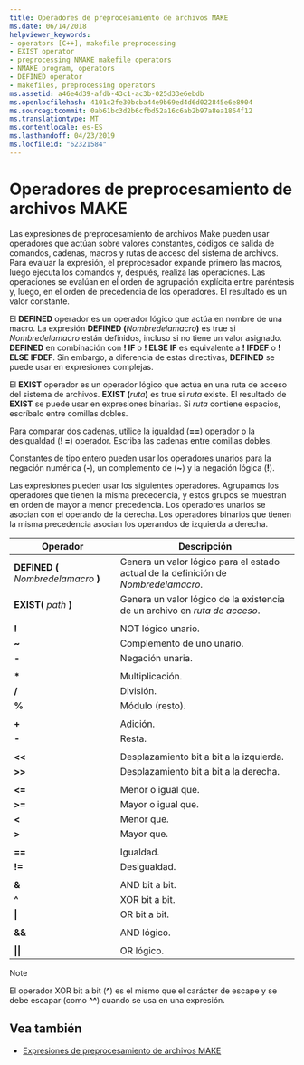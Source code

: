 ```yaml
---
title: Operadores de preprocesamiento de archivos MAKE
ms.date: 06/14/2018
helpviewer_keywords:
- operators [C++], makefile preprocessing
- EXIST operator
- preprocessing NMAKE makefile operators
- NMAKE program, operators
- DEFINED operator
- makefiles, preprocessing operators
ms.assetid: a46e4d39-afdb-43c1-ac3b-025d33e6ebdb
ms.openlocfilehash: 4101c2fe30bcba44e9b69ed4d6d022845e6e8904
ms.sourcegitcommit: 0ab61bc3d2b6cfbd52a16c6ab2b97a8ea1864f12
ms.translationtype: MT
ms.contentlocale: es-ES
ms.lasthandoff: 04/23/2019
ms.locfileid: "62321584"
---
```

# <a name="makefile-preprocessing-operators"></a>Operadores de preprocesamiento de archivos MAKE

Las expresiones de preprocesamiento de archivos Make pueden usar operadores que actúan sobre valores constantes, códigos de salida de comandos, cadenas, macros y rutas de acceso del sistema de archivos. Para evaluar la expresión, el preprocesador expande primero las macros, luego ejecuta los comandos y, después, realiza las operaciones. Las operaciones se evalúan en el orden de agrupación explícita entre paréntesis y, luego, en el orden de precedencia de los operadores. El resultado es un valor constante.

El **DEFINED** operador es un operador lógico que actúa en nombre de una macro. La expresión **DEFINED (**_Nombredelamacro_**)** es true si *Nombredelamacro* están definidos, incluso si no tiene un valor asignado. **DEFINED** en combinación con **! IF** o **! ELSE IF** es equivalente a **! IFDEF** o **! ELSE IFDEF**. Sin embargo, a diferencia de estas directivas, **DEFINED** se puede usar en expresiones complejas.

El **EXIST** operador es un operador lógico que actúa en una ruta de acceso del sistema de archivos. **EXIST (**_ruta_**)** es true si *ruta* existe. El resultado de **EXIST** se puede usar en expresiones binarias. Si *ruta* contiene espacios, escríbalo entre comillas dobles.

Para comparar dos cadenas, utilice la igualdad (**==**) operador o la desigualdad (**! =**) operador. Escriba las cadenas entre comillas dobles.

Constantes de tipo entero pueden usar los operadores unarios para la negación numérica (**-**), un complemento de (**~**) y la negación lógica (**!**).

Las expresiones pueden usar los siguientes operadores. Agrupamos los operadores que tienen la misma precedencia, y estos grupos se muestran en orden de mayor a menor precedencia. Los operadores unarios se asocian con el operando de la derecha. Los operadores binarios que tienen la misma precedencia asocian los operandos de izquierda a derecha.

|Operador|Descripción|
|--------------|-----------------|
|**DEFINED (** *Nombredelamacro* **)**|Genera un valor lógico para el estado actual de la definición de *Nombredelamacro*.|
|**EXIST(** *path* **)**|Genera un valor lógico de la existencia de un archivo en *ruta de acceso*.|
|||
|**\!**|NOT lógico unario.|
|**~**|Complemento de uno unario.|
|**-**|Negación unaria.|
|||
|**&#42;**|Multiplicación.|
|**/**|División.|
|**%**|Módulo (resto).|
|||
|**+**|Adición.|
|**-**|Resta.|
|||
|**\<\<**|Desplazamiento bit a bit a la izquierda.|
|**>>**|Desplazamiento bit a bit a la derecha.|
|||
|**\<=**|Menor o igual que.|
|**>=**|Mayor o igual que.|
|**\<**|Menor que.|
|**>**|Mayor que.|
|||
|**==**|Igualdad.|
|**\!=**|Desigualdad.|
|||
|**&**|AND bit a bit.|
|**^**|XOR bit a bit.|
|**&#124;**|OR bit a bit.|
|||
|**&&**|AND lógico.|
|||
|**&#124;&#124;**|OR lógico.|

> [!NOTE]
> El operador XOR bit a bit (**^**) es el mismo que el carácter de escape y se debe escapar (como **^^**) cuando se usa en una expresión.

## <a name="see-also"></a>Vea también

- [Expresiones de preprocesamiento de archivos MAKE](expressions-in-makefile-preprocessing.md)
